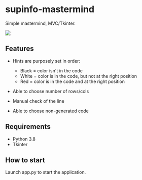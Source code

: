 # supinfo-mastermind

Simple mastermind, MVC/Tkinter.

![](https://i.imgur.com/ZS4qynY.png)

## Features
- Hints are purposely set in order:
  - Black = color isn't in the code
  - White = color is in the code, but not at the right position
  - Red = color is in the code and at the right position
  
- Able to choose number of rows/cols
- Manual check of the line
- Able to choose non-generated code

## Requirements
- Python 3.8
- Tkinter

## How to start
Launch app.py to start the application.
